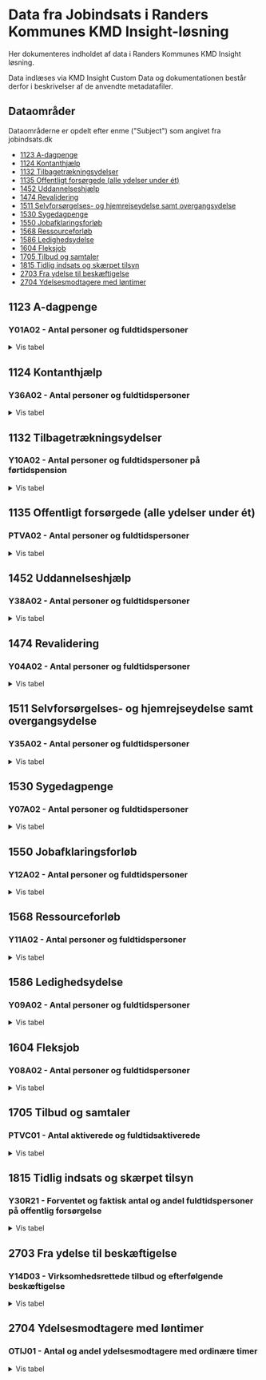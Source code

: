 # Data fra Jobindsats i Randers Kommunes KMD Insight-løsning
Her dokumenteres indholdet af data i Randers Kommunes KMD Insight løsning.

Data indlæses via KMD Insight Custom Data og dokumentationen består derfor i beskrivelser af de anvendte metadatafiler.

## Dataområder
Dataområderne er opdelt efter enme ("Subject") som angivet fra jobindsats.dk

* [1123 A-dagpenge](#adag)
* [1124 Kontanthjælp](#kon)
* [1132 Tilbagetrækningsydelser](#til)
* [1135 Offentligt forsørgede (alle ydelser under ét)](#aof)
* [1452 Uddannelseshjælp](#udh)
* [1474 Revalidering](#rev)
* [1511 Selvforsørgelses- og hjemrejseydelse samt overgangsydelse](#sel)
* [1530 Sygedagpenge](#syg)
* [1550 Jobafklaringsforløb](#jobaf)
* [1568 Ressourceforløb](#res)
* [1586 Ledighedsydelse](#led)
* [1604 Fleksjob](#fle)
* [1705 Tilbud og samtaler](#til)
* [1815 Tidlig indsats og skærpet tilsyn](#skt)
* [2703	Fra ydelse til beskæftigelse](#fra)
* [2704 Ydelsesmodtagere med løntimer](#yde)


## <a id="adag"></a> 1123 A-dagpenge
### Y01A02 - Antal personer og fuldtidspersoner
<details>
<summary>Vis tabel</summary>

|TekniskNavn                  |EgetNavn|
|-----------------------------|--------|
|Dato1                        |Periode dagpenge|
|Numerisk1                    |Periode |
|Numerisk2                    |Antal personer|
|Numerisk3                    |Antal fuldtidspersoner|
|Numerisk4                    |Fuldtidspersoner i pct. af arbejdsstyrken 16-66 år|
|Numerisk5                    |Fuldtidspersoner i pct. af befolkningen 16-66 år|
|Tekst1                       |Område  |
|Tekst2                       |Køn     |
|Tekst3                       |Alder   |
|Tekst4                       |Herkomst|
</details>

## <a id="kon"></a> 1124 Kontanthjælp
### Y36A02 - Antal personer og fuldtidspersoner
<details>
<summary>Vis tabel</summary>

|TekniskNavn                  |EgetNavn|
|-----------------------------|--------|
|Dato1                        |Periode kontanthjælp|
|Numerisk1                    |Periode |
|Numerisk2                    |Antal personer|
|Numerisk3                    |Antal fuldtidspersoner|
|Numerisk4                    |Fuldtidspersoner i pct. af arbejdsstyrken 16-66 år|
|Numerisk5                    |Fuldtidspersoner i pct. af befolkningen 16-66 år|
|Tekst1                       |Område  |
|Tekst2                       |Køn     |
|Tekst3                       |Herkomst|
|Tekst4                       |Visitationskategori|
</details>

## <a id="til"></a> 1132 Tilbagetrækningsydelser
### Y10A02 - Antal personer og fuldtidspersoner på førtidspension
<details>
<summary>Vis tabel</summary>

|TekniskNavn                  |EgetNavn|
|-----------------------------|--------|
|Dato1                        |Periode tilbagetrækningsydelser|
|Numerisk1                    |Periode |
|Numerisk2                    |Antal personer|
|Numerisk3                    |Antal fuldtidspersoner|
|Numerisk4                    |Fuldtidspersoner i pct. af arbejdsstyrken 16-66 år|
|Numerisk5                    |Fuldtidspersoner i pct. af befolkningen 16-66 år|
|Tekst1                       |Område  |
|Tekst2                       |Køn     |
|Tekst3                       |Herkomst|

</details>

## <a id="aof"></a> 1135 Offentligt forsørgede (alle ydelser under ét)
### PTVA02 - Antal personer og fuldtidspersoner
<details>
<summary>Vis tabel</summary>

|TekniskNavn                  |EgetNavn|
|-----------------------------|--------|
|Dato1                        |Periode offentligt forsørgede|
|Numerisk1                    |Periode |
|Numerisk2                    |Antal personer|
|Numerisk3                    |Antal fuldtidspersoner|
|Numerisk4                    |Fuldtidspersoner i pct. af arbejdsstyrken 16-66 år|
|Numerisk5                    |Fuldtidspersoner i pct. af befolkningen 16-66 år|
|Tekst1                       |Område  |
|Tekst2                       |Ydelsesgrupper|
|Tekst3                       |Køn     |
</details>

## <a id="udh"></a> 1452 Uddannelseshjælp
### Y38A02 - Antal personer og fuldtidspersoner
<details>
<summary>Vis tabel</summary>
|TekniskNavn                  |EgetNavn|
|-----------------------------|--------|
|Dato1                        |Periode uddannelseshjælp|
|Numerisk1                    |Periode |
|Numerisk2                    |Antal personer|
|Numerisk3                    |Antal fuldtidspersoner|
|Numerisk4                    |Fuldtidspersoner i pct. af arbejdsstyrken 16-66 år|
|Numerisk5                    |Fuldtidspersoner i pct. af befolkningen 16-66 år|
|Tekst1                       |Område  |
|Tekst2                       |Køn     |
|Tekst3                       |Herkomst|
|Tekst4                       |Visitationskategori|

</details>

## <d id="rev"></a>1474 Revalidering
### Y04A02 - Antal personer og fuldtidspersoner
<details>
<summary>Vis tabel</summary>

|TekniskNavn                  |EgetNavn|
|-----------------------------|--------|
|Dato1                        |Periode revalidering|
|Numerisk1                    |Periode |
|Numerisk2                    |Antal personer|
|Numerisk3                    |Antal fuldtidspersoner|
|Numerisk4                    |Fuldtidspersoner i pct. af arbejdsstyrken 16-66 år|
|Numerisk5                    |Fuldtidspersoner i pct. af befolkningen 16-66 år|
|Tekst1                       |Område  |
|Tekst2                       |Køn     |
|Tekst3                       |Herkomst|
</details>

## <d id="sel"></a> 1511 Selvforsørgelses- og hjemrejseydelse samt overgangsydelse
### Y35A02 - Antal personer og fuldtidspersoner
<details>
<summary>Vis tabel</summary>

|TekniskNavn                  |EgetNavn|
|-----------------------------|--------|
|Dato1                        |Periode SHO|
|Numerisk1                    |Periode |
|Numerisk2                    |Antal personer|
|Numerisk3                    |Antal fuldtidspersoner|
|Numerisk4                    |Fuldtidspersoner i pct. af arbejdsstyrken 16-66 år|
|Numerisk5                    |Fuldtidspersoner i pct. af befolkningen 16-66 år|
|Tekst1                       |Område  |
|Tekst2                       |Køn     |
|Tekst3                       |Herkomst|
</details>


## <d id="syg"></a> 1530 Sygedagpenge
### Y07A02 - Antal personer og fuldtidspersoner
<details>
<summary>Vis tabel</summary>

|TekniskNavn                  |EgetNavn|
|-----------------------------|--------|
|Dato1                        |Periode sygdagpenge|
|Numerisk1                    |Periode |
|Numerisk2                    |Antal personer|
|Numerisk3                    |Antal fuldtidspersoner|
|Numerisk4                    |Fuldtidspersoner i pct. af arbejdsstyrken 16-66 år|
|Numerisk5                    |Fuldtidspersoner i pct. af befolkningen 16-66 år|
|Tekst1                       |Område  |
|Tekst2                       |Køn     |
|Tekst3                       |Herkomst|
|Tekst4                       |Status før sygedagpenge|
</details>


## <d id="jobaf"></a> 1550 Jobafklaringsforløb
### Y12A02 - Antal personer og fuldtidspersoner
<details>
<summary>Vis tabel</summary>

|TekniskNavn                  |EgetNavn|
|-----------------------------|--------|
|Dato1                        |Periode jobafklaringsforløb|
|Numerisk1                    |Periode |
|Numerisk2                    |Antal personer|
|Numerisk3                    |Antal fuldtidspersoner|
|Numerisk4                    |Fuldtidspersoner i pct. af arbejdsstyrken 16-66 år|
|Numerisk5                    |Fuldtidspersoner i pct. af befolkningen 16-66 år|
|Tekst1                       |Område  |
|Tekst2                       |Køn     |
|Tekst3                       |Herkomst|
</details>

## <d id="res"></a> 1568 Ressourceforløb
### Y11A02 - Antal personer og fuldtidspersoner
<details>
<summary>Vis tabel</summary>

|TekniskNavn                  |EgetNavn|
|-----------------------------|--------|
|Dato1                        |Periode ressourceforløb|
|Numerisk1                    |Periode |
|Numerisk2                    |Antal personer|
|Numerisk3                    |Antal fuldtidspersoner|
|Numerisk4                    |Fuldtidspersoner i pct. af arbejdsstyrken 16-66 år|
|Numerisk5                    |Fuldtidspersoner i pct. af befolkningen 16-66 år|
|Tekst1                       |Område  |
|Tekst2                       |Køn     |
|Tekst3                       |Herkomst|

</details>

## <d id="led"></a> 1586 Ledighedsydelse
### Y09A02 - Antal personer og fuldtidspersoner
<details>
<summary>Vis tabel</summary>

|TekniskNavn                  |EgetNavn|
|-----------------------------|--------|
|Dato1                        |Periode ledighedsydelse|
|Numerisk1                    |Periode |
|Numerisk2                    |Antal personer|
|Numerisk3                    |Antal fuldtidspersoner|
|Numerisk4                    |Fuldtidspersoner i pct. af arbejdsstyrken 16-66 år|
|Numerisk5                    |Fuldtidspersoner i pct. af befolkningen 16-66 år|
|Tekst1                       |Område  |
|Tekst2                       |Køn     |
|Tekst3                       |Herkomst|
</details>

## <d id="fle"></a> 1604 Fleksjob
### Y08A02 - Antal personer og fuldtidspersoner
<details>
<summary>Vis tabel</summary>

|TekniskNavn                  |EgetNavn|
|-----------------------------|--------|
|Dato1                        |Periode fleksjob|
|Numerisk1                    |Periode |
|Numerisk2                    |Antal personer|
|Numerisk3                    |Antal fuldtidspersoner|
|Numerisk4                    |Fuldtidspersoner i pct. af arbejdsstyrken 16-66 år|
|Numerisk5                    |Fuldtidspersoner i pct. af befolkningen 16-66 år|
|Tekst1                       |Område  |
|Tekst2                       |Køn     |
|Tekst3                       |Herkomst|
</details>

## <a id="til"></a> 1705 Tilbud og samtaler
### PTVC01 - Antal aktiverede og fuldtidsaktiverede
<details>
<summary>Vis tabel</summary>

|TekniskNavn                  |EgetNavn|
|-----------------------------|--------|
|Dato1                        |Periode tilbud og samtaler|
|Numerisk1                    |Periode |
|Numerisk2                    |Antal aktiverede|
|Numerisk3                    |Antal fuldtidsaktiverede|
|Numerisk4                    |Fuldtidsaktiverede i pct. af arbejdsstyrken 16-66 år|
|Tekst1                       |Område  |
|Tekst2                       |Ydelsesgrupper|
</details>

## <a id="skr"></a> 1815 Tidlig indsats og skærpet tilsyn
### Y30R21 - Forventet og faktisk antal og andel fuldtidspersoner på offentlig forsørgelse
<details>
<summary>Vis tabel</summary>

|TekniskNavn                  |EgetNavn|
|-----------------------------|--------|
|Dato1                        |Periode jobindsats|
|Numerisk1                    |Periode |
|Numerisk2                    |Forventet antal|
|Numerisk3                    |Faktisk antal|
|Numerisk4                    |Forskel mellem forventet og faktisk antal|
|Numerisk5                    |Forventet andel (pct.)|
|Numerisk6                    |Faktisk andel (pct.)|
|Numerisk7                    |Forskel mellem forventet og faktisk andel (pct. point)|
|Numerisk8                    |Placering på benchmarkranglisten|
|Tekst1                       |Area    |
|Tekst2                       |Ydelsesgrupper|

</details>

## <a id="fra"></a> 2703 Fra ydelse til beskæftigelse
### Y14D03 - Virksomhedsrettede tilbud og efterfølgende beskæftigelse
<details>
<summary>Vis tabel</summary>

|TekniskNavn                  |EgetNavn|
|-----------------------------|--------|
|Dato1                        |Periode ydelse til job|
|Numerisk1                    |Periode |
|Numerisk2                    |Antal afsluttede forløb|
|Numerisk3                    |Efterfølgende beskæftigelse: I samme virksomhed|
|Numerisk4                    |Efterfølgende beskæftigelse: I anden virksomhed i samme branche|
|Numerisk5                    |Efterfølgende beskæftigelse: I anden virksomhed i anden branche|
|Numerisk6                    |Efterfølgende beskæftigelse: Ingen beskæftigelse|
|Numerisk7                    |Gennemsnitlig beskæftigelsesgrad|
|Tekst1                       |Område  |
|Tekst2                       |Ydelsesgrupper|
|Tekst3                       |Virksomhedsrettede tilbud|
|Tekst4                       |Målgruppe|
</details>


## <a id="yde"></a> 2704 Ydelsesmodtagere med løntimer
### OTIJ01 - Antal og andel ydelsesmodtagere med ordinære timer
<details>
<summary>Vis tabel</summary>

|TekniskNavn                  |EgetNavn|
|-----------------------------|--------|
|Dato1                        |Periode ydelsesmodtagere|
|Numerisk1                    |Periode |
|Numerisk2                    |Antal personer i alt|
|Numerisk3                    |Antal personer med ordinære timer|
|Numerisk4                    |Andel personer med ordinære timer|
|Numerisk5                    |Gennemsnitligt timetal pr person med ordinære timer|
|Numerisk6                    |Gennemsnitligt antal ordinære timer pr. måned|
|Tekst1                       |Område  |
|Tekst2                       |Ydelsesgrupper|
|Tekst3                       |Målgruppe|
</details>
















